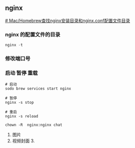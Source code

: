 ## nginx

[# Mac/Homebrew查找nginx安装目录和nginx.conf配置文件目录](https://blog.csdn.net/aa390481978/article/details/100882728)

### nginx 的配置文件的目录

``` ts
nginx -t


```

### 修改端口号


### 启动 暂停 重载

``` shell
# 启动
sodo brew services start nginx

# 暂停
nginx -s stop

# 重启
nginx -s reload
```

```
chown -R  nginx:nginx chat
```


1. 图片
 2. 视频封面
    3.  
   